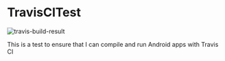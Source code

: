 # TravisCITest
![travis-build-result](https://travis-ci.com/drockwood94/TravisCITest.svg?branch=master)

This is a test to ensure that I can compile and run Android apps with Travis CI
